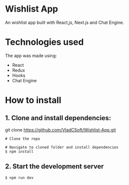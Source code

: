 # Wishlist App
An wishlist app built with React,js, Next.js and Chat Engine.

# Technologies used
The app was made using:
* React
* Redux
* Hooks
* Chat Engine

# How to install
## 1. Clone and install dependencies:
git clone https://github.com/VladCSoft/Wishlist-App.git
``` 
# Clone the repo

# Navigate to cloned folder and install dependencies
$ npm install
```

## 2. Start the development server
```
$ npm run dev
```


